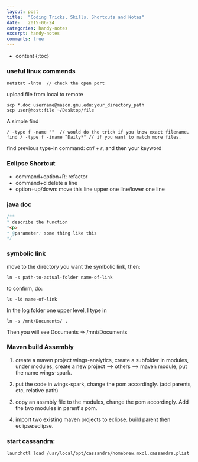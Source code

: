 ```yaml
---
layout: post
title:  "Coding Tricks, Skills, Shortcuts and Notes"
date:   2015-06-24
categories: handy-notes
excerpt: handy-notes
comments: true
---
```


* content
{:toc}

### useful linux commends

~~~ shell
netstat -lntu  // check the open port
~~~


upload file from local to remote

~~~ shell
scp *.doc username@mason.gmu.edu:your_directory_path
scp user@host:file ~/Desktop/file
~~~

A simple find 

~~~ shell
/ -type f -name ""  // would do the trick if you know exact filename.
find / -type f -iname “Daily*" // if you want to match more files.
~~~

find previous type-in command: *ctrl* + *r*, and then your keyword

### Eclipse Shortcut

* command+option+R: refactor
* command+d delete a line
* option+up/down: move this line upper one line/lower one line

### java doc 
~~~ java 
/**
* describe the function
*<p>
* @parameter: some thing like this
*/
~~~

### symbolic link
move to the directory you want the symbolic link, then:

~~~ shell
ln -s path-to-actual-folder name-of-link
~~~

to confirm, do:

~~~ shell
ls -ld name-of-link
~~~

In the log folder one upper level, I type in 

~~~ shell
ln -s /mnt/Documents/ .
~~~

Then you will see Documents => /mnt/Documents

### Maven build Assembly

1. create a maven project wings-analytics, create a subfolder in modules, under modules, create a new project --> others --> maven module, put the name wings-spark.

2. put the code in wings-spark, change the pom accordingly. (add parents, etc, relative path)

3. copy an assmbly file to the modules, change the pom accordingly. Add the two modules in parent's pom.

4. import two existing maven projects to eclipse. build parent then eclipse:eclipse.

### start cassandra: 

~~~ shell
launchctl load /usr/local/opt/cassandra/homebrew.mxcl.cassandra.plist
~~~
